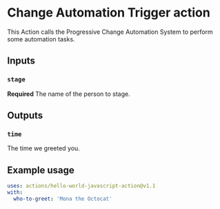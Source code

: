# Change Automation Trigger action

This Action calls the Progressive Change Automation System to perform some automation tasks.

## Inputs

### `stage`

**Required** The name of the person to stage.

## Outputs

### `time`

The time we greeted you.

## Example usage

```yaml
uses: actions/hello-world-javascript-action@v1.1
with:
  who-to-greet: 'Mona the Octocat'
```
